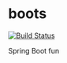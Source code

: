 boots
=====

[![Build Status](https://travis-ci.org/robpurcell/boots.png)](https://travis-ci.org/robpurcell/boots)

Spring Boot fun
